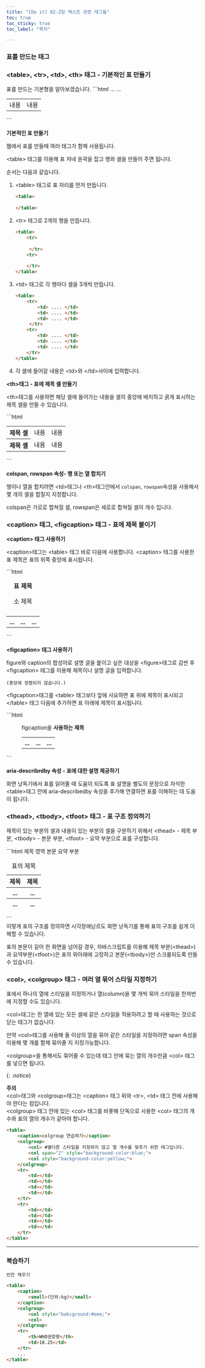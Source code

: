 ```yaml
---
title: "[Do it] 02-2장 텍스트 관련 태그들"
toc: true
toc_sticky: true
toc_label: "목차"

---
```


### 표를 만드는 태그

### \<table>, \<tr>, \<td>, \<th> 태그 - 기본적인 표 만들기

<div class="notice" markdown="1">
표를 만드는 기본형을 알아보겠습니다.
```html
<table>
    <tr>
        <td>내용</td>
        <td>내용</td>
        ...
    </tr>
    ...
</table>
```
</div>

**기본적인 표 만들기**

웹에서 표를 만들때 여러 태그가 함께 사용됩니다. 

\<table> 태그를 이용해 표 저네 윤곽을 잡고 행와 셀을 만들어 주면 됩니다.

순서는 다음과 같습니다.

1. \<table> 태그로 표 자리를 먼저 만듭니다.

   ```html
   <table>
       
   </table>
   ```

2. \<tr> 태그로 2개의 행을 만듭니다.

   ```html
   <table>
       <tr>
       
      	</tr>
       <tr>
       
       </tr>
   </table>
   ```

   

3. \<td> 태그로 각 행마다 셀을 3개씩 만듭니다.

   ```html
   <table>
       <tr>
           <td> .... </td>
           <td> .... </td>
           <td> .... </td>    
      	</tr>
       <tr>
           <td> .... </td>
           <td> .... </td>
           <td> .... </td>  
       </tr>
   </table>
   ```

4. 각 셀에 들어갈 내용은 \<td>와 \</td>사이에 입력합니다.



**\<th>태그 - 표에 제목 셀 만들기**

\<th>태그를 사용하면 해당 셀에 들어가는 내용을 셀의 중앙에 배치하고 굵게 표시하는 제목 셀을 만들 수 있습니다.

<div class="notice" markdown="1">
```html
<table>
    <tr>
        <th>제목 셀</th>
        <td>내용</td>
        <td>내용</td>   
    </tr>
    <tr>
        <th>제목 셀</th>
        <td>내용</td>
        <td>내용</td>
    </tr>
</table>
```
</div>    

**colspan, rowspan 속성- 행 또는 열 합치기**

행이나 열을 합치려면 \<td>태그나 \<th>태그안에서 `colspan`, `rowspan`속성을 사용해서 몇 개의 셀을 합칠지 지정합니다.

colspan은 가로로 합쳐질 셀, rowspan은 세로로 합쳐질 셀의 개수 입니다.



### \<caption> 태그, \<figcaption> 태그 - 표에 제목 붙이기

**\<caption>  태그 사용하기**

\<caption>태그는 \<table> 태그 바로 다음에 사용합니다. \<caption> 태그를 사용한 표 제목은 표의 위쪽 중앙에 표시됩니다.

<div class="notice" markdown="1">
```html
<table>
    <caption><strong>표 제목</strong><p>
        소 제목
        </p></caption>
    <tr>
        <th>...</th>
        <th>...</th>
        <th>...</th>
    </tr>
</table>
```
</div>





**\<figcaption> 태그 사용하기**

figure와 caption의 합성어로 설명 글을 붙이고 싶은 대상을 \<figure>태그로 감싼 후 \<figcaption> 태그를 이용해 제목이나 설명 글을 입력합니다. 

`(중앙에 정렬되지 않습니다.)`

\<figcaption>태그를  \<table> 태그보다 앞에 사요하면 표 위에 제목이 표시되고 \</table> 태그 다음에 추가하면 표 아래에 제목이 표시됩니다.

<div class="notice" markdown="1">
```html
<figure>    
	<figcaption>
    	<p>
        	figcaption을 <b> 사용하는 제목</b>
    	</p>
    </figcaption>
	<table>
    	<tr>
			<th>...</th>
        	<th>...</th>
        	<th>...</th>
    	</tr>
    </table>
</figure>
```
</div>

**aria-describrdby 속성 - 표에 대한 설명 제공하기**

화면 낭독기에서 표를 읽어줄 때 도움이 되도록 표 설명을 별도의 문장으로 자석한 \<table>태그 안에 aria-describedby 속성을 추가해 연결하면 표를 이해하는 데 도움이 됩니다. 



### \<thead>, \<tbody>, \<tfoot> 태그 -  표 구조 정의하기

제목이 있는 부분의 셀과 내용이 있는 부분의 셀을 구분하기 위해서 \<thead> - 제목 부분, \<tbody> - 본문 부분, \<tfoot> - 요약 부분으로 표를 구성합니다.

<div class="notice" markdown="1">
```html
<table>
    <caption>표의 제목</caption>
	<thead>
    	<tr>제목 영역
            <th>제목</th>
            <th>제목</th>
        </tr>        
	</thead>
	<tbody>
    	<tr>본문
        <th>...</th>
        <th>...</th>
        </tr>    
	</tbody>
	<tfoot>
    	<tr>요약 부분
        <th>...</th>
        <th>...</th>
        </tr>
	</tfoot>
</table>
```
</div>
이렇게 표의 구조를 정의하면 시각장애닏르도 화면 낭독기를 통해 표의 구조를 쉽게 이해할 수 있습니다. 

표의 본문이 길어 한 화면을 넘어갈 경우, 자바스크립트를 이용해 제목 부분(\<thead>)과 요약부분(\<tfoot>)은 표의 위아래에 고정하고 본문(\<tbody>)만 스크롤되도록 만들 수 있습니다.

### \<col>, \<colgroup> 태그 - 여러 열 묶어 스타일 지정하기

표에서 하나의 열에 스타일을 지정하거나 열(column)을 몇 개씩 묶어 스타일을 한꺼번에 지정할 수도 있습니다.

\<col>태그는 한 열에 있는 모든 셀에 같은 스타일을 적용하려고 할 때 사용하는 것으로 닫는 태그가 없습니다.

만약 \<col>태그를 사용해 둘 이상의 열을 묶어 같은 스타일을 지정하려면  span 속성을 이용해 몇 개를 함께 묶어줄 지 지정가능합니다.

 \<colgroup>을 통해서도 묶어줄 수 있는데 태그 안에 묶는 열의 개수만큼 \<col> 태그를 넣으면 됩니다.

{: .notice}

**주의** <br>\<col>태그와 \<colgroup>태그는 \<caption> 태그 뒤와 \<tr>, \<td> 태그 전에 사용해야 한다는 점입니다.<br>\<colgroup> 태그 안에 있는 \<col> 태그를 비롯해 단독으로 사용한 \<col> 태그의 개수와 표의 열의 개수가 같아야 합니다.

```html
<table>
    <caption>colgroup 연습하기</caption>
    <colgroup>
        <col> #별다른 스타일을 지정하지 않고 열 개수를 맞추기 위한 태그입니다.
        <col span="2" style="background-color:blue;">
        <col style="background-color:yellow;">
    </colgroup>
    <tr>
        <td></td>
        <td></td>
        <td></td>
        <td></td>
    </tr>
    <tr>
        <td></td>
        <td></td>
        <td></td>
        <td></td>
    </tr>
</table>
```

---

### 복습하기

`빈칸 채우기`

```html
<table>
    <caption>
        <small>(단위:kg)</small>
    </caption>
    <colgroup>
        <col style="bakcground:#eee;">
        <col>
    </colgroup>
    <tr>
        <th>WHO권장량</th>
        <td>18.25</td>
    </tr>
    ...
</table>
```

